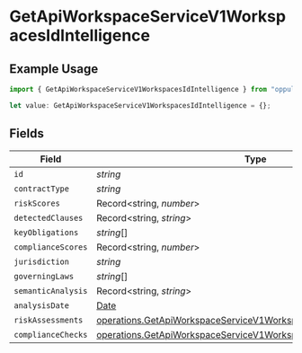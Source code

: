 # GetApiWorkspaceServiceV1WorkspacesIdIntelligence

## Example Usage

```typescript
import { GetApiWorkspaceServiceV1WorkspacesIdIntelligence } from "oppulence-backend-sdk/models/operations";

let value: GetApiWorkspaceServiceV1WorkspacesIdIntelligence = {};
```

## Fields

| Field                                                                                                                                                | Type                                                                                                                                                 | Required                                                                                                                                             | Description                                                                                                                                          |
| ---------------------------------------------------------------------------------------------------------------------------------------------------- | ---------------------------------------------------------------------------------------------------------------------------------------------------- | ---------------------------------------------------------------------------------------------------------------------------------------------------- | ---------------------------------------------------------------------------------------------------------------------------------------------------- |
| `id`                                                                                                                                                 | *string*                                                                                                                                             | :heavy_minus_sign:                                                                                                                                   | N/A                                                                                                                                                  |
| `contractType`                                                                                                                                       | *string*                                                                                                                                             | :heavy_minus_sign:                                                                                                                                   | N/A                                                                                                                                                  |
| `riskScores`                                                                                                                                         | Record<string, *number*>                                                                                                                             | :heavy_minus_sign:                                                                                                                                   | N/A                                                                                                                                                  |
| `detectedClauses`                                                                                                                                    | Record<string, *string*>                                                                                                                             | :heavy_minus_sign:                                                                                                                                   | N/A                                                                                                                                                  |
| `keyObligations`                                                                                                                                     | *string*[]                                                                                                                                           | :heavy_minus_sign:                                                                                                                                   | N/A                                                                                                                                                  |
| `complianceScores`                                                                                                                                   | Record<string, *number*>                                                                                                                             | :heavy_minus_sign:                                                                                                                                   | N/A                                                                                                                                                  |
| `jurisdiction`                                                                                                                                       | *string*                                                                                                                                             | :heavy_minus_sign:                                                                                                                                   | N/A                                                                                                                                                  |
| `governingLaws`                                                                                                                                      | *string*[]                                                                                                                                           | :heavy_minus_sign:                                                                                                                                   | N/A                                                                                                                                                  |
| `semanticAnalysis`                                                                                                                                   | Record<string, *string*>                                                                                                                             | :heavy_minus_sign:                                                                                                                                   | N/A                                                                                                                                                  |
| `analysisDate`                                                                                                                                       | [Date](https://developer.mozilla.org/en-US/docs/Web/JavaScript/Reference/Global_Objects/Date)                                                        | :heavy_minus_sign:                                                                                                                                   | N/A                                                                                                                                                  |
| `riskAssessments`                                                                                                                                    | [operations.GetApiWorkspaceServiceV1WorkspacesIdRiskAssessments](../../models/operations/getapiworkspaceservicev1workspacesidriskassessments.md)[]   | :heavy_minus_sign:                                                                                                                                   | N/A                                                                                                                                                  |
| `complianceChecks`                                                                                                                                   | [operations.GetApiWorkspaceServiceV1WorkspacesIdComplianceChecks](../../models/operations/getapiworkspaceservicev1workspacesidcompliancechecks.md)[] | :heavy_minus_sign:                                                                                                                                   | N/A                                                                                                                                                  |